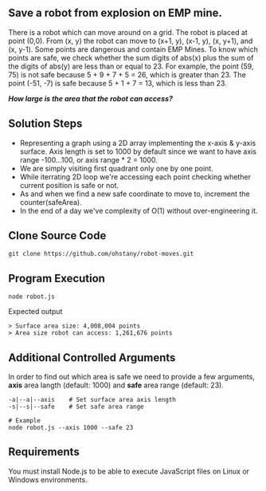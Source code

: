 ## Save a robot from explosion on EMP mine.

There is a robot which can move around on a grid. The robot is placed at point (0,0). From (x, y) the robot can move to (x+1,
y), (x-1, y), (x, y+1), and (x, y-1). Some points are dangerous and contain EMP Mines. To know which points are safe, we check
whether the sum digits of abs(x) plus the sum of the digits of abs(y) are less than or equal to 23. For example, the point (59, 75) is not safe because 5 + 9 + 7 + 5 = 26, which is greater than 23. The point (-51, -7) is safe because 5 + 1 + 7 = 13, which is
less than 23.

**_How large is the area that the robot can access?_**

## Solution Steps

-   Representing a graph using a 2D array implementing the x-axis & y-axis surface. Axis length is set to 1000 by default since we want to have axis range -100...100, or axis range \* 2 = 1000.
-   We are simply visiting first quadrant only one by one point.
-   While iterrating 2D loop we're accessing each point checking whether current position is safe or not.
-   As and when we find a new safe coordinate to move to, increment the counter(safeArea).
-   In the end of a day we've complexity of O(1) without over-engineering it.

## Clone Source Code

    git clone https://github.com/ohstany/robot-moves.git

## Program Execution

    node robot.js

Expected output

    > Surface area size: 4,008,004 points
    > Area size robot can access: 1,261,676 points

## Additional Controlled Arguments

In order to find out which area is safe we need to provide a few arguments, **axis** area langth (default: 1000) and **safe** area range (default: 23).

    -a|--a|--axis    # Set surface area axis length
    -s|--s|--safe    # Set safe area range

    # Example
    node robot.js --axis 1000 --safe 23

## Requirements

You must install Node.js to be able to execute JavaScript files on Linux or Windows environments.
